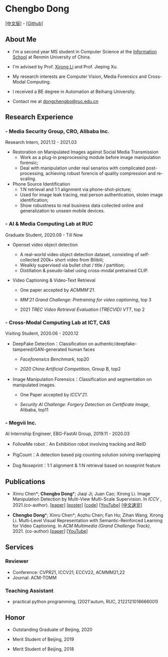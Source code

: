 # **Chengbo Dong**
[[中文版]](ch_index.md) - [[Github]](https://github.com/dong03/)
<!-- [[CV]](Chengbo_Dong_CV.pdf) -  -->

## **About Me**
- I'm a second year MS student in Computer Science at the [Information School](http://info.ruc.edu.cn/) at Renmin University of China.

- I'm advised by Prof. [Xirong Li](http://lixirong.net/) and Prof. Jieping Xu. 

- My research interests are Computer Vision, Media Forensics and Cross-Modal Computing.

- I received a BE degree in Automation at Beihang University.

- Contact me at dongchengbo@ruc.edu.cn

## **Research Experience**
### - Media Security Group, CRO, Alibaba Inc.
Research Intern, 2021.12 - 2021.03
- Restoration on Manipulated Images against Social Media Transmission
    - Work as a plug-in preprocessing module before image manipulation forensic;
    - Deal with manipulation under real senarios with complicated post-processing, achieving robust forencis of quality compression and re-scaling.
- Phone Source Identification
    - 1:N retrieval and 1:1 alignment via phone-shot-picture;
    - Used for image leak tracing, real person authentication, stolen image identification;
    - Show robustness to real business data collected online and generalization to unseen mobile devices.

### - AI & Media Computing Lab at RUC
Graduate Student,             2020.09 - Till Now
- Openset video object detection
    - A real-world video object detection dataset, consisting of self-collected 200k+ short video from Bilibili;
    - Wealkly supervised via bullet chat / title / partition;
    - Distillation \& pseudo-label using cross-modal pretrained CLIP.

- Video Captioning & Video-Text Retrieval

    - One paper accepted by *ACMMM'21*.

    - *MM'21 Grand Challenge: Pretraining for video captioning*, top 3
    
    - 2021 *TREC Video Retrieval Evaluation (TRECVID) VTT*, top 2

### - Cross-Modal Computing Lab at ICT, CAS
Visiting Student, 2020.06 - 2020.12

- DeepFake Detection：Classification on authentic/deepfake-tampered/GAN-generated human faces

    - *Faceforensics Benchmark*,  top20

    - *2020 China Artificial Competition*, Group B, top2

- Image Manipulation Forensics：Classification and segmentation on manipulated images.

    - One Paper accepted by *ICCV'21*.

    - *Security AI Challenge: Forgery Detection on Certificate Image*, Alibaba, top11

### - Megvii Inc.
AI Internship Engineer, EBG-FastAI Group, 2019.11 - 2020.03

- FollowMe robot：An Exhibition robot involving tracking and ReID

- PigCount：A detection based pig counting solution solving overlapping

- Dog Noseprint：1:1 alignment & 1:N retrieval based on noseprint feature

## **Publications**
- Xinru Chen\*; **Chengbo Dong**\*; Jiaqi Ji; Juan Cao; Xirong Li. Image Manipulation Detection by Multi-View Multi-Scale Supervision.
In *ICCV* , 2021.(co-author). [[paper](https://openaccess.thecvf.com/content/ICCV2021/papers/Chen_Image_Manipulation_Detection_by_Multi-View_Multi-Scale_Supervision_ICCV_2021_paper.pdf)] [[poster](mvssnet_poster.pdf)] [[code](https://github.com/dong03/MVSS-Net)] [[YouTube](https://youtu.be/TbZSklpYkeU)] [[中文速览]](https://mp.weixin.qq.com/s/Jkq2gQX-_Ss3kziIJU-oEg) 

- **Chengbo Dong**\*; Xinru Chen\*; Aozhu Chen; Fan Hu; Zihan Wang; Xirong Li. Multi-Level Visual Representation with Semantic-Reinforced Learning for Video Captioning. In *ACM Multimedia (Grand Challenge Track)*, 2021. (co-author) [[paper]](https://dl.acm.org/doi/10.1145/3474085.3479217) [[YouTube](https://youtu.be/jl-75Sz_QUw)]

## **Services**
### Reviewer
- Conference: CVPR21, ICCV21, ECCV22, ACMMM21,22
- Journal: ACM-TOMM

### Teaching Assistant
- practical python programming, (2021'autum, RUC, 2122121018666001)

## **Honor**
- Outstanding Graduate of Beijing, 2020

- Merit Student of Beijing, 2019

- Merit Student of Beijing, 2018